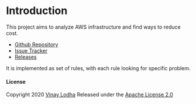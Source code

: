 # Introduction

This project aims to analyze AWS infrastructure and find ways to reduce cost.

* [Github Repository](https://github.com/vinay-lodha/greenbot)
* [Issue Tracker](https://github.com/vinay-lodha/greenbot/issues) 
* [Releases](https://github.com/vinay-lodha/greenbot/releases)

It is implemented as set of rules, with each rule looking for specific problem.

#### License

Copyright 2020 [Vinay Lodha](http://github.com/vinay-lodha/) Released under the [Apache License 2.0](https://github.com/vinay-lodha/greenbot/blob/master/LICENSE)  


